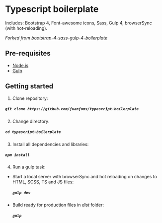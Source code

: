 # Typescript boilerplate
Includes: Bootstrap 4, Font-awesome icons, Sass, Gulp 4, browserSync (with hot-reloading).

*Forked from [bootstrap-4-sass-gulp-4-boilerplate](https://github.com/JayeshLab/bootstrap-4-sass-gulp-4-boilerplate)*

## Pre-requisites
- [Node.js](https://nodejs.org/en/download/ "Node.js")
- [Gulp](https://gulpjs.com/ "Gulp")

## Getting started

1. Clone repository:

  ##### `git clone https://github.com/juanjoms/typescript-boilerplate`

2. Change directory:

  ##### `cd typescript-boilerplate`

3. Install all dependencies and libraries:

  ##### `npm install`

4. Run a gulp task:

- Start a local server with browserSync and hot reloading on changes to HTML, SCSS, TS and JS files:
  ##### `gulp dev`

- Build ready for production files in *dist* folder:
  ##### `gulp`



